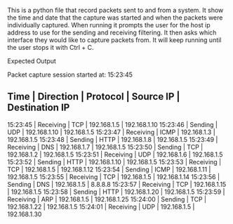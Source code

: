 This is a python file that record packets sent to and from a system. It show the time and date that the capture was started and when the packets were individually captured.
When running it prompts the user for the host ip address to use for the sending and receiving filtering. It then asks which interface they would like to capture packets from.
It will keep running until the user stops it with Ctrl + C.

Expected Output

Packet capture session started at: 15:23:45

Time     | Direction  | Protocol   | Source IP       | Destination IP
---------------------------------------------------------------------------
15:23:45 | Receiving  | TCP        | 192.168.1.5     | 192.168.1.10
15:23:46 | Sending    | UDP        | 192.168.1.10    | 192.168.1.5
15:23:47 | Receiving  | ICMP       | 192.168.1.3     | 192.168.1.5
15:23:48 | Sending    | HTTP       | 192.168.1.8     | 192.168.1.5
15:23:49 | Receiving  | DNS        | 192.168.1.7     | 192.168.1.5
15:23:50 | Sending    | TCP        | 192.168.1.2     | 192.168.1.5
15:23:51 | Receiving  | UDP        | 192.168.1.6     | 192.168.1.5
15:23:52 | Sending    | HTTP       | 192.168.1.10    | 192.168.1.5
15:23:53 | Receiving  | TCP        | 192.168.1.5     | 192.168.1.12
15:23:54 | Sending    | ICMP       | 192.168.1.11    | 192.168.1.5
15:23:55 | Receiving  | TCP        | 192.168.1.5     | 192.168.1.14
15:23:56 | Sending    | DNS        | 192.168.1.5     | 8.8.8.8
15:23:57 | Receiving  | TCP        | 192.168.1.15    | 192.168.1.5
15:23:58 | Sending    | HTTP       | 192.168.1.20    | 192.168.1.5
15:23:59 | Receiving  | ARP        | 192.168.1.5     | 192.168.1.25
15:24:00 | Sending    | TCP        | 192.168.1.22    | 192.168.1.5
15:24:01 | Receiving  | UDP        | 192.168.1.5     | 192.168.1.30
